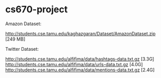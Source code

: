 # cs670-project

Amazon Dataset:

http://students.cse.tamu.edu/kaghazgaran/Dataset/AmazonDataset.zip [249 MB]

Twitter Dataset:

http://students.cse.tamu.edu/alfifima/data/hashtags-data.txt.gz [3.3G]
http://students.cse.tamu.edu/alfifima/data/urls-data.txt.gz [4.0G]
http://students.cse.tamu.edu/alfifima/data/mentions-data.txt.gz [2.4G]
